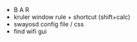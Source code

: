 - B   A   R
- kruler window rule + shortcut (shift+calc)
- swayosd config file / css
- find wifi gui
